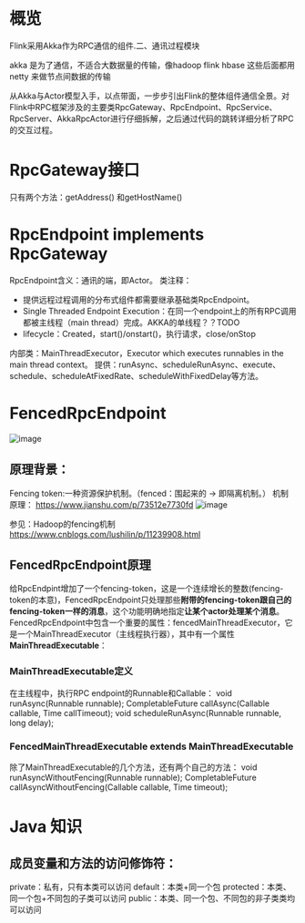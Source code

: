 # 概览
Flink采用Akka作为RPC通信的组件.二、通讯过程模块

akka 是为了通信，不适合大数据量的传输，像hadoop flink hbase 这些后面都用netty 来做节点间数据的传输

从Akka与Actor模型入手，以点带面，一步步引出Flink的整体组件通信全景。对Flink中RPC框架涉及的主要类RpcGateway、RpcEndpoint、RpcService、RpcServer、AkkaRpcActor进行仔细拆解，之后通过代码的跳转详细分析了RPC的交互过程。


# RpcGateway接口
只有两个方法：getAddress() 和getHostName()


# RpcEndpoint implements RpcGateway
RpcEndpoint含义：通讯的端，即Actor。
类注释：
* 提供远程过程调用的分布式组件都需要继承基础类RpcEndpoint。
* Single Threaded Endpoint Execution：在同一个endpoint上的所有RPC调用都被主线程（main thread）完成。AKKA的单线程？？TODO
* lifecycle：Created，start()/onstart()，执行请求，close/onStop

内部类：MainThreadExecutor，Executor which executes runnables in the main thread context。
提供：runAsync、scheduleRunAsync、execute、schedule、scheduleAtFixedRate、scheduleWithFixedDelay等方法。


# FencedRpcEndpoint
![image](https://user-images.githubusercontent.com/42859030/110249180-e00ec200-7faf-11eb-8db5-787fb2b68cfe.png)


## 原理背景：
Fencing token:一种资源保护机制。（fenced：围起来的 -> 即隔离机制。）
机制原理：
https://www.jianshu.com/p/73512e7730fd
![image](https://user-images.githubusercontent.com/42859030/110233371-8205be80-7f5e-11eb-82b9-2ec35e7961df.png)

参见：Hadoop的fencing机制
https://www.cnblogs.com/lushilin/p/11239908.html

## FencedRpcEndpoint原理
给RpcEndpint增加了一个fencing-token，这是一个连续增长的整数(fencing-token的本意)，FencedRpcEndpoint只处理那些**附带的fencing-token跟自己的fencing-token一样的消息**，这个功能明确地指定**让某个actor处理某个消息**。
FencedRpcEndpoint中包含一个重要的属性：fencedMainThreadExecutor，它是一个MainThreadExecutor（主线程执行器），其中有一个属性**MainThreadExecutable**：
### MainThreadExecutable定义 
在主线程中，执行RPC endpoint的Runnable和Callable：
    void runAsync(Runnable runnable);
    <V> CompletableFuture<V> callAsync(Callable<V> callable, Time callTimeout);
    void scheduleRunAsync(Runnable runnable, long delay);

### FencedMainThreadExecutable extends MainThreadExecutable
除了MainThreadExecutable的几个方法，还有两个自己的方法：
    void runAsyncWithoutFencing(Runnable runnable); 
    <V> CompletableFuture<V> callAsyncWithoutFencing(Callable<V> callable, Time timeout);






# Java 知识
## 成员变量和方法的访问修饰符：
private：私有，只有本类可以访问
default：本类+同一个包
protected：本类、同一个包+不同包的子类可以访问
public：本类、同一个包、不同包的非子类类均可以访问
